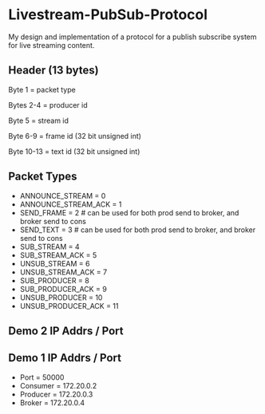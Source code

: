 # Livestream-PubSub-Protocol
My design and implementation of a protocol for a publish subscribe system 
for live streaming content.

## Header (13 bytes)

Byte 1 = packet type

Bytes 2-4 = producer id

Byte 5 = stream id

Byte 6-9 = frame id (32 bit unsigned int)

Byte 10-13 = text id (32 bit unsigned int)

## Packet Types

- ANNOUNCE_STREAM     = 0
- ANNOUNCE_STREAM_ACK = 1
- SEND_FRAME          = 2 # can be used for both prod send to broker, and broker send to cons
- SEND_TEXT           = 3 # can be used for both prod send to broker, and broker send to cons
- SUB_STREAM          = 4 
- SUB_STREAM_ACK      = 5
- UNSUB_STREAM        = 6
- UNSUB_STREAM_ACK    = 7
- SUB_PRODUCER        = 8
- SUB_PRODUCER_ACK    = 9
- UNSUB_PRODUCER      = 10
- UNSUB_PRODUCER_ACK  = 11


## Demo 2 IP Addrs / Port


## Demo 1 IP Addrs / Port

- Port = 50000
- Consumer = 172.20.0.2
- Producer = 172.20.0.3
- Broker = 172.20.0.4


